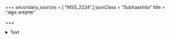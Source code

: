 +++
secondary_sources = [ "MSS_2224",]
jsonClass = "Subhaashita"
title = "अबुधा अजङ्गमा"

+++

<details><summary>Text</summary>

अबुधा अजंगमा अपि कयापि गत्या परं पदमवाप्ताः।  
मन्त्रिण इति कीर्त्यन्ते नयबलगुटिका इव जनेन॥
</details>
